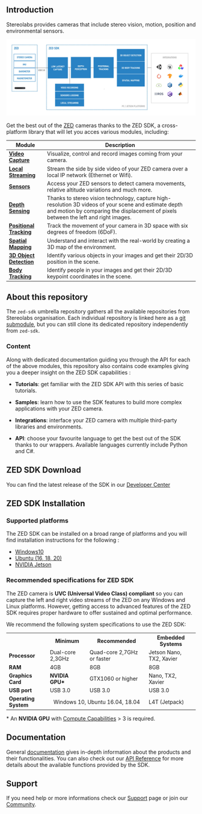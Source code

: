 ## Introduction

Stereolabs provides cameras that include stereo vision, motion, position and environmental sensors.

![](media/zed-sdk-2021.jpg)

Get the best out of the [ZED](https://www.stereolabs.com/store/) cameras thanks to the ZED SDK, a cross-platform library that will let you acces various modules, including:


| Module     | Description |
| ----------- | ---------- |
| **[Video Capture](https://www.stereolabs.com/docs/video/)** | Visualize, control and record images coming from your camera. |
| **[Local Streaming](https://www.stereolabs.com/docs/video/streaming/)** | Stream the side by side video of your ZED camera over a local IP network (Ethernet or Wifi). |
| **[Sensors](https://www.stereolabs.com/docs/sensors/)** | Access your ZED sensors to detect camera movements, relative altitude variations and much more. |
| **[Depth Sensing](https://www.stereolabs.com/docs/depth-sensing/)** | Thanks to stereo vision technology, capture high-resolution 3D videos of your scene and estimate depth and motion by comparing the displacement of pixels between the left and right images. |
| **[Positional Tracking](https://www.stereolabs.com/docs/positional-tracking/)** | Track the movement of your camera in 3D space with six degrees of freedom (6DoF). |
| **[Spatial Mapping](https://www.stereolabs.com/docs/spatial-mapping/)**| Understand and interact with the real-world by creating a 3D map of the environment. |
| **[3D Object Detection](https://www.stereolabs.com/docs/object-detection/)** | Identify various objects in your images and get their 2D/3D position in the scene. |
| **[Body Tracking](https://www.stereolabs.com/docs/body-tracking/)** | Identify people in your images and get their 2D/3D keypoint coordinates in the scene. |


## About this repository

The `zed-sdk` umbrella repository gathers all the available repositories from Stereolabs organisation. Each individual repository is linked here as a [git submodule](https://git-scm.com/docs/git-submodule), but you can still clone its dedicated repository independently from `zed-sdk`.

### Content 

Along with dedicated documentation guiding you through the API for each of the above modules, this repository also contains code examples giving you a deeper insight on the ZED SDK capabilities :

* **Tutorials**: get familiar with the ZED SDK API with this series of basic tutorials.

* **Samples**: learn how to use the SDK features to build more complex applications with your ZED camera.

* **Integrations**: interface your ZED camera with multiple third-party libraries and environments.

* **API**: choose your favourite language to get the best out of the SDK thanks to our wrappers. Available languages currently include Python and C#.

## ZED SDK Download

You can find the latest release of the SDK in our [Developer Center](https://www.stereolabs.com/developers/release/)

## ZED SDK Installation

### Supported platforms

The ZED SDK can be installed on a broad range of platforms and you will find installation instructions for the following :

- [Windows10](https://www.stereolabs.com/docs/installation/windows/)
- [Ubuntu (16, 18, 20)](https://www.stereolabs.com/docs/installation/linux/)
- [NVIDIA Jetson](https://www.stereolabs.com/docs/installation/jetson/)

### Recommended specifications for ZED SDK

The ZED camera is **UVC (Universal Video Class) compliant** so you can capture the left and right video streams of the ZED on any Windows and Linux platforms. However, getting access to advanced features of the ZED SDK requires proper hardware to offer sustained and optimal performance.

We recommend the following system specifications to use the ZED SDK:

<table>
<tbody>
	<tr>
		<th></th>
		<th>Minimum</th>
		<th>Recommended</th>
    <th>Embedded Systems</th>    
	</tr>
	<tr>
		<td align="left"><b>Processor</b></td>
		<td align="left">Dual-core 2,3GHz</td>
		<td align="left">Quad-core 2,7GHz or faster</td>
		<td align="left">Jetson Nano, TX2, Xavier</td>    
	</tr>
	<tr>
		<td><b>RAM</b></td>
		<td>4GB</td>
		<td>8GB</td>
    <td>8GB</td>    
	</tr>
	<tr>
		<td><b>Graphics Card</b></td>
		<td><b>NVIDIA GPU*</b></a>
		<td>GTX1060 or higher</td>
    <td>Nano, TX2, Xavier</td>    
	</tr>
	<tr>
		<td><b>USB port</b></td>
		<td>USB 3.0</td>
		<td>USB 3.0</td>
    <td>USB 3.0</td>    
	</tr>
	<tr>
		<td><b>Operating System</b></td>
		<td align="center" colspan="2">Windows 10, Ubuntu 16.04, 18.04</td>
		<td>L4T (Jetpack)</td>    
	</tr>
</tbody>
</table>

\* An **NVIDIA GPU** with [Compute Capabilities](https://developer.nvidia.com/cuda-gpus#compute) > 3 is required.


## Documentation

General [documentation](https://www.stereolabs.com/docs/) gives in-depth information about the products and their functionalities. You can also check out our [API Reference](https://www.stereolabs.com/docs/api/) for more details about the available functions provided by the SDK.

## Support

If you need help or more informations check our [Support](https://support.stereolabs.com/) page or join our [Community](https://community.stereolabs.com/).
